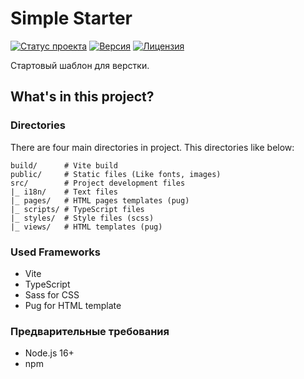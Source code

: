 # Simple Starter

[![Статус проекта](https://img.shields.io/badge/Статус-В%20разработке-orange)](https://github.com/AlexSch1/verdant-tmpl)
[![Версия](https://img.shields.io/badge/Версия-1.0.0-blue)](https://github.com/AlexSch1/verdant-tmpl)
[![Лицензия](https://img.shields.io/badge/Лицензия-MIT-green)](https://github.com/AlexSch1/verdant-tmpl)

Стартовый шаблон для верстки.

## What's in this project?


### Directories
There are four main directories in project. This directories like below:
```
build/		# Vite build
public/		# Static files (Like fonts, images)
src/ 		# Project development files
|_ i18n/	# Text files
|_ pages/	# HTML pages templates (pug)
|_ scripts/	# TypeScript files
|_ styles/	# Style files (scss)
|_ views/	# HTML templates (pug)
```

### Used Frameworks
- Vite
- TypeScript
- Sass for CSS
- Pug for HTML template

### Предварительные требования

- Node.js 16+
- npm

